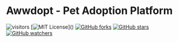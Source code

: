# Awwdopt - Pet Adoption Platform

![visitors](https://visitor-badge.glitch.me/badge?page_id=iravikds.awwdopt-react&left_color=grey&right_color=green)
[![MIT License](https://img.shields.io/apm/l/atomic-design-ui.svg?)]()
[![GitHub forks](https://img.shields.io/github/forks/iravikds/awwdopt-react.svg?style=social&label=Fork&maxAge=2592000)](https://GitHub.com/iravikds/awwdopt-react/network/)
[![GitHub stars](https://img.shields.io/github/stars/iravikds/awwdopt-react.svg?style=social&label=Star&maxAge=2592000)](https://GitHub.com/iravikds/awwdopt-react/stargazers/)
[![GitHub watchers](https://img.shields.io/github/watchers/iravikds/awwdopt-react.svg?style=social&label=Watch&maxAge=2592000)](https://GitHub.com/iravikds/awwdopt-react/watchers/)
